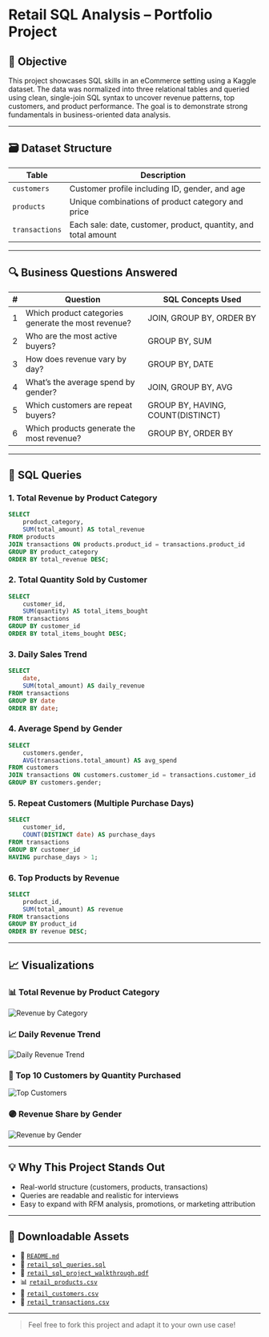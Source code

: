 # Retail SQL Analysis – Portfolio Project

## 🧠 Objective

This project showcases SQL skills in an eCommerce setting using a Kaggle dataset. The data was normalized into three relational tables and queried using clean, single-join SQL syntax to uncover revenue patterns, top customers, and product performance. The goal is to demonstrate strong fundamentals in business-oriented data analysis.

---

## 🗃️ Dataset Structure

| Table         | Description                                       |
|---------------|---------------------------------------------------|
| `customers`   | Customer profile including ID, gender, and age    |
| `products`    | Unique combinations of product category and price |
| `transactions`| Each sale: date, customer, product, quantity, and total amount |

---

## 🔍 Business Questions Answered

| # | Question                                      | SQL Concepts Used            |
|---|-----------------------------------------------|-------------------------------|
| 1 | Which product categories generate the most revenue? | JOIN, GROUP BY, ORDER BY  |
| 2 | Who are the most active buyers?               | GROUP BY, SUM                 |
| 3 | How does revenue vary by day?                 | GROUP BY, DATE                |
| 4 | What’s the average spend by gender?           | JOIN, GROUP BY, AVG           |
| 5 | Which customers are repeat buyers?            | GROUP BY, HAVING, COUNT(DISTINCT) |
| 6 | Which products generate the most revenue?     | GROUP BY, ORDER BY            |

---

## 🧾 SQL Queries

### 1. Total Revenue by Product Category
```sql
SELECT 
    product_category,
    SUM(total_amount) AS total_revenue
FROM products
JOIN transactions ON products.product_id = transactions.product_id
GROUP BY product_category
ORDER BY total_revenue DESC;
```

### 2. Total Quantity Sold by Customer
```sql
SELECT 
    customer_id,
    SUM(quantity) AS total_items_bought
FROM transactions
GROUP BY customer_id
ORDER BY total_items_bought DESC;
```

### 3. Daily Sales Trend
```sql
SELECT 
    date,
    SUM(total_amount) AS daily_revenue
FROM transactions
GROUP BY date
ORDER BY date;
```

### 4. Average Spend by Gender
```sql
SELECT 
    customers.gender,
    AVG(transactions.total_amount) AS avg_spend
FROM customers
JOIN transactions ON customers.customer_id = transactions.customer_id
GROUP BY customers.gender;
```

### 5. Repeat Customers (Multiple Purchase Days)
```sql
SELECT 
    customer_id,
    COUNT(DISTINCT date) AS purchase_days
FROM transactions
GROUP BY customer_id
HAVING purchase_days > 1;
```

### 6. Top Products by Revenue
```sql
SELECT 
    product_id,
    SUM(total_amount) AS revenue
FROM transactions
GROUP BY product_id
ORDER BY revenue DESC;
```

---

## 📈 Visualizations

### 📊 Total Revenue by Product Category
![Revenue by Category](revenue_by_category.png)

### 📈 Daily Revenue Trend
![Daily Revenue Trend](daily_revenue_trend.png)

### 👤 Top 10 Customers by Quantity Purchased
![Top Customers](top_customers_quantity.png)

### 🟣 Revenue Share by Gender
![Revenue by Gender](revenue_by_gender.png)

---

## 💡 Why This Project Stands Out

- Real-world structure (customers, products, transactions)  
- Queries are readable and realistic for interviews  
- Easy to expand with RFM analysis, promotions, or marketing attribution  

---

## 📁 Downloadable Assets

- 📄 [`README.md`](./README_with_charts.md)  
- 📄 [`retail_sql_queries.sql`](./retail_sql_queries.sql)  
- 📄 [`retail_sql_project_walkthrough.pdf`](./retail_sql_project_walkthrough.pdf)  
- 📊 [`retail_products.csv`](./retail_products.csv)  
- 👤 [`retail_customers.csv`](./retail_customers.csv)  
- 🧾 [`retail_transactions.csv`](./retail_transactions.csv)  

---

> Feel free to fork this project and adapt it to your own use case!
